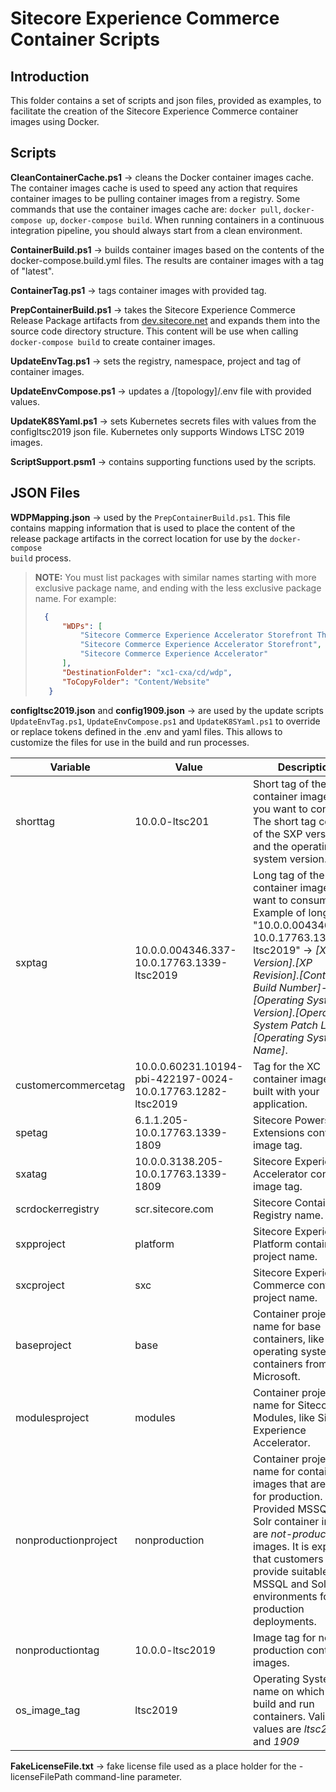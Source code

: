 # Sitecore Experience Commerce Container Scripts

## Introduction

This folder contains a set of scripts and json files, provided as examples, to facilitate the creation of the Sitecore Experience Commerce container images using Docker.

## Scripts

**CleanContainerCache.ps1** -> cleans the Docker container images cache. The container images cache is used to speed any action that requires container images to be pulling container images from a registry. Some commands that use the container images cache are: <code>docker pull</code>, <code>docker-compose up</code>, <code>docker-compose build</code>. When running containers in a continuous integration pipeline, you should always start from a clean environment.

**ContainerBuild.ps1** -> builds container images based on the contents of the docker-compose.build.yml files. The results are container images with a tag of "latest".

**ContainerTag.ps1** -> tags container images with provided tag.

**PrepContainerBuild.ps1** -> takes the Sitecore Experience Commerce Release Package artifacts from [dev.sitecore.net](https://dev.sitecore.net) and expands them into the source code directory structure. This content will be use when calling <code>docker-compose build</code> to create container images.

**UpdateEnvTag.ps1** -> sets the registry, namespace, project and tag of container images.

**UpdateEnvCompose.ps1** -> updates a /[topology]/.env file with provided values.

**UpdateK8SYaml.ps1** -> sets Kubernetes secrets files with values from the configltsc2019 json file. Kubernetes only supports Windows LTSC 2019 images.

**ScriptSupport.psm1** -> contains supporting functions used by the scripts.

## JSON Files

**WDPMapping.json** -> used by the <code>PrepContainerBuild.ps1</code>. This file contains mapping information that is used to place the content of the release package artifacts in the correct location for use by the <code>docker-compose build</code> process. 
>**NOTE:** You must list packages with similar names starting with more exclusive package name, and ending with the less exclusive package name. For example: 
> ```JSON
>   {
>       "WDPs": [
>           "Sitecore Commerce Experience Accelerator Storefront Themes",
>           "Sitecore Commerce Experience Accelerator Storefront",
>           "Sitecore Commerce Experience Accelerator"
>       ],
>       "DestinationFolder": "xc1-cxa/cd/wdp",
>       "ToCopyFolder": "Content/Website"
>    }
> ```

**configltsc2019.json** and **config1909.json** -> are used by the update scripts <code>UpdateEnvTag.ps1</code>, <code>UpdateEnvCompose.ps1</code> and <code>UpdateK8SYaml.ps1</code> to override or replace tokens defined in the .env and yaml files. This allows to customize the files for use in the build and run processes.

| Variable        | Value                       | Description                                                  |
| --------------- | --------------------------- | -------------------------------------------------------------|
| shorttag | 10.0.0-ltsc201 | Short tag of the SXP container image tag you want to consume. The short tag consists of the SXP version and the operating system version. |
| sxptag | 10.0.0.004346.337-10.0.17763.1339-ltsc2019 | Long tag of the SXP container image you want to consume. Example of long tag: "10.0.0.004346.337-10.0.17763.1339-ltsc2019" -> *[XP Version].[XP Revision].[Container Build Number]-[Operating System Version].[Operating System Patch Level]-[Operating System Name]*. |
| customercommercetag | 10.0.0.60231.10194-pbi-422197-0024-10.0.17763.1282-ltsc2019 | Tag for the XC container images you built with your application. |
| spetag | 6.1.1.205-10.0.17763.1339-1809 | Sitecore Powershell Extensions container image tag. |
| sxatag | 10.0.0.3138.205-10.0.17763.1339-1809 | Sitecore Experience Accelerator container image tag. |
| scrdockerregistry | scr.sitecore.com | Sitecore Container Registry name. |
| sxpproject | platform | Sitecore Experience Platform container project name. |
| sxcproject | sxc | Sitecore Experience Commerce container project name. |
| baseproject | base | Container project name for base containers, like operating system containers from Microsoft. |
| modulesproject | modules | Container project name for Sitecore Modules, like Sitecore Experience Accelerator. |
| nonproductionproject | nonproduction | Container project name for container images that are not for production. Provided MSSQL and Solr container images are *not-production* images. It is expected that customers provide suitable MSSQL and Solr environments for production deployments. |
| nonproductiontag | 10.0.0-ltsc2019 | Image tag for non-production container images. |
| os_image_tag | ltsc2019 | Operating System name on which to build and run containers. Valid values are *ltsc2019* and *1909* |

**FakeLicenseFile.txt** -> fake license file used as a place holder for the -licenseFilePath command-line parameter.
